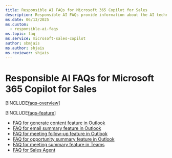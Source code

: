 ```yaml
---
title: Responsible AI FAQs for Microsoft 365 Copilot for Sales
description: Responsible AI FAQs provide information about the AI technology used in Microsoft 365 Copilot for Sales, along with key considerations and details about how the AI is used, how it was tested and evaluated, and any specific limitations.
ms.date: 06/13/2025
ms.custom: 
  - responsible-ai-faqs
ms.topic: faq
ms.service: microsoft-sales-copilot
author: sbmjais
ms.author: shjais
ms.reviewer: shjais
---
```


# Responsible AI FAQs for Microsoft 365 Copilot for Sales

[!INCLUDE[faqs-overview](includes/responsible-ai-intro.md)]

[!INCLUDE[faqs-feature](includes/responsible-ai-features.md)]

- [FAQ for generate content feature in Outlook](faqs-generate-content.md)
- [FAQ for email summary feature in Outlook](faqs-email-summary.md)
- [FAQ for meeting follow-up feature in Outlook](faqs-meeting-follow-up.md)
- [FAQ for opportunity summary feature in Outlook](faqs-oppty-summary.md)
- [FAQ for meeting summary feature in Teams](faqs-meeting-summary.md)
- [FAQ for Sales Agent](faqs-sales-agent.md)
